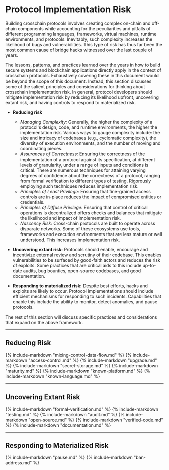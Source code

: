 # Protocol Implementation Risk

Building crosschain protocols involves creating complex on-chain and off-chain components while accounting for the peculiarities and pitfalls of different programming languages, frameworks, virtual machines, runtime environments, and protocols. Inevitably, such complexity increases the likelihood of bugs and vulnerabilities. This type of risk has thus far been the most common cause of bridge hacks witnessed over the last couple of years. 

The lessons, patterns, and practices learned over the years in how to build secure systems and blockchain applications directly apply in the context of crosschain protocols. Exhaustively covering these in this document would be beyond the scope of this document. Instead, this section discusses some of the salient principles and considerations for thinking about crosschain implementation risk. In general, protocol developers should mitigate implementation risk by reducing its likelihood upfront, uncovering extant risk, and having controls to respond to materialized risk. 

- **Reducing risk**
    - *Managing Complexity:* Generally, the higher the complexity of a protocol's design, code, and runtime environments, the higher the implementation risk. Various ways to gauge complexity include: the size and intricacy of codebases (e.g., cyclomatic complexity), the diversity of execution environments, and the number of moving and coordinating pieces. 
    - *Assurances of Correctness:* Ensuring the correctness of the implementation of a protocol against its specification, at different levels of granularity, under a range of inputs and conditions is critical. There are numerous techniques for attaining varying degrees of confidence about the correctness of a protocol, ranging from formal verification to different types of testing. Rigorously employing such techniques reduces implementation risk. 
    - *Principles of Least Privilege:* Ensuring that fine-grained access controls are in-place reduces the impact of compromised entities or credentials.
    - *Principles of Diffuse Privilege:* Ensuring that control of critical operations is decentralized offers checks and balances that mitigate the likelihood and impact of implementation risk.
    - *Nascency Risk:* Cross-chain protocols are built to operate across disparate networks. Some of these ecosystems use tools, frameworks and execution environments that are less mature or well understood. This increases implementation risk.

- **Uncovering extant risk:** Protocols should enable, encourage and incentivize external review and scrutiny of their codebase. This enables vulnerabilities to be surfaced by good-faith actors and reduces the risk of exploits. Some practices that are critical aids to this include up-to-date audits, bug bounties, open-source codebases, and good documentation. 

- **Responding to materialized risk:** Despite best efforts, hacks and exploits are likely to occur. Protocol implementations should include efficient mechanisms for responding to such incidents. Capabilities that enable this include the ability to monitor, detect anomalies, and pause protocols.

The rest of this section will discuss specific practices and considerations that expand on the above framework.

***
## Reducing Risk

{% include-markdown "mixing-control-data-flow.md" %}
{% include-markdown "access-control.md" %}
{% include-markdown "upgrade.md" %}
{% include-markdown "secret-storage.md" %}
{% include-markdown "maturity.md" %}
{% include-markdown "known-platform.md" %}
{% include-markdown "known-language.md" %}

***
## Uncovering Extant Risk
{% include-markdown "formal-verification.md" %}
{% include-markdown "testing.md" %}
{% include-markdown "audit.md" %}
{% include-markdown "open-source.md" %}
{% include-markdown "verified-code.md" %}
{% include-markdown "documentation.md" %}

***
## Responding to Materialized Risk
{% include-markdown "pause.md" %}
{% include-markdown "ban-address.md" %}



